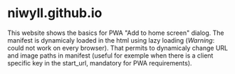 # niwyll.github.io

This website shows the basics for PWA "Add to home screen" dialog.
The manifest is dynamicaly loaded in the html using lazy loading (*Warning*: could not work on every browser). That permits to dynamicaly change URL and image paths in manifest (useful for exemple when there is a client specific key in the start_url, mandatory for PWA requirements).
